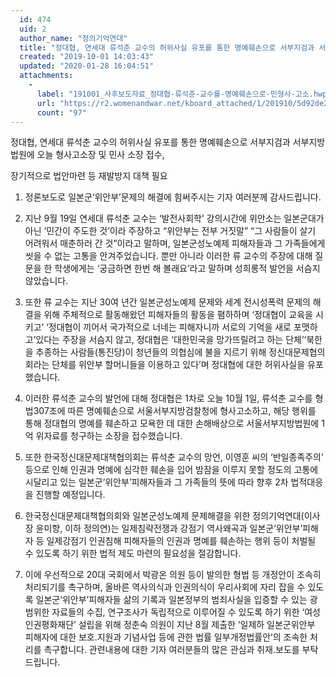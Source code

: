 ```yaml
---
  id: 474
  uid: 2
  author_name: "정의기억연대"
  title: "정대협, 연세대 류석춘 교수의 허위사실 유포를 통한 명예훼손으로 서부지검과 서부지방법원에 오늘 형사고소장 및 민사 소장 접수, 장기적으로 법안마련 등 재발방지 대책 필요"
  created: "2019-10-01 14:03:43"
  updated: "2020-01-28 16:04:51"
  attachments: 
    - 
      label: "191001_사후보도자료_정대협-류석춘-교수를-명예훼손으로-민형사-고소.hwp"
      url: "https://r2.womenandwar.net/kboard_attached/1/201910/5d92de2f698844013463.hwp"
      count: "97"
---
```

정대협, 연세대 류석춘 교수의 허위사실 유포를 통한 명예훼손으로 서부지검과 서부지방법원에 오늘 형사고소장 및 민사 소장 접수,

장기적으로 법안마련 등 재발방지 대책 필요



1. 정론보도로 일본군‘위안부’문제의 해결에 힘써주시는 기자 여러분께 감사드립니다. 

 

2. 지난 9월 19일 연세대 류석춘 교수는 ‘발전사회학’ 강의시간에 위안소는 일본군대가 아닌 ‘민간이 주도한 것’이라 주장하고 “위안부는 전부 거짓말” “그 사람들이 살기 어려워서 매춘하러 간 것”이라고 말하며, 일본군성노예제 피해자들과 그 가족들에게 씻을 수 없는 고통을 안겨주었습니다. 뿐만 아니라 이러한 류 교수의 주장에 대해 질문을 한 학생에게는 ‘궁금하면 한번 해 볼래요’라고 말하며 성희롱적 발언을 서슴지 않았습니다. 

 

3. 또한 류 교수는 지난 30여 년간 일본군성노예제 문제와 세계 전시성폭력 문제의 해결을 위해 주체적으로 활동해왔던 피해자들의 활동을 폄하하며 ‘정대협이 교육을 시키고’ ‘정대협이 끼어서 국가적으로 너네는 피해자니까 서로의 기억을 새로 포맷하고’있다는 주장을 서슴지 않고, 정대협은 ‘대한민국을 망가뜨릴려고 하는 단체’‘북한을 추종하는 사람들(통진당)이 청년들의 의협심에 불을 지르기 위해 정신대문제협의회라는 단체를 위안부 할머니들을 이용하고 있다’며 정대협에 대한 허위사실을 유포했습니다. 

 

4. 이러한 류석춘 교수의 발언에 대해 정대협은 1차로 오늘 10월 1일, 류석춘 교수를 형법307조에 따른 명예훼손으로 서울서부지방검찰청에 형사고소하고, 해당 행위를 통해 정대협의 명예를 훼손하고 모욕한 데 대한 손해배상으로 서울서부지방법원에 1억 위자료를 청구하는 소장을 접수했습니다. 

 

5. 또한 한국정신대문제대책협의회는 류석춘 교수의 망언, 이영훈 씨의 ‘반일종족주의’ 등으로 인해 인권과 명예에 심각한 훼손을 입어 밤잠을 이루지 못할 정도의 고통에 시달리고 있는 일본군‘위안부’피해자들과 그 가족들의 뜻에 따라 향후 2차 법적대응을 진행할 예정입니다. 

 

6. 한국정신대문제대책협의회와 일본군성노예제 문제해결을 위한 정의기억연대(이사장 윤미향, 이하 정의연)는 일제침략전쟁과 강점기 역사왜곡과 일본군‘위안부’피해자 등 일제강점기 인권침해 피해자들의 인권과 명예를 훼손하는 행위 등이 처벌될 수 있도록 하기 위한 법적 제도 마련의 필요성을 절감합니다. 

 

7. 이에 우선적으로 20대 국회에서 박광온 의원 등이 발의한 형법 등 개정안이 조속히 처리되기를 촉구하며, 올바른 역사의식과 인권의식이 우리사회에 자리 잡을 수 있도록 일본군‘위안부’피해자들 삶의 기록과 일본정부의 범죄사실을 입증할 수 있는 광범위한 자료들의 수집, 연구조사가 독립적으로 이루어질 수 있도록 하기 위한 ‘여성인권평화재단’ 설립을 위해 정춘숙 의원이 지난 8월 제출한 ‘일제하 일본군위안부 피해자에 대한 보호.지원과 기념사업 등에 관한 법률 일부개정법률안’의 조속한 처리를 촉구합니다. 관련내용에 대한 기자 여러분들의 많은 관심과 취재.보도를 부탁드립니다.